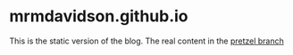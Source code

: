# mrmdavidson.github.io

This is the static version of the blog. The real content in the [pretzel branch](https://github.com/MrMDavidson/mrmdavidson.github.io/pretzel)
